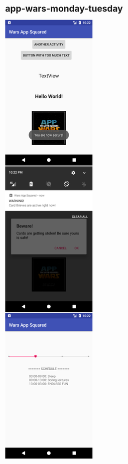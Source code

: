 # app-wars-monday-tuesday

<a href="url"><img src="/screenshots/Screenshot_1.png" alt="Screenshot of the app's MainActivity, showing 2 buttons, 2 text boxes, an image and a notification on the bottom of the screen" title="MainActivity Screenshot" width="280" ></a>
<a href="url"><img src="/screenshots/Screenshot_2.png" alt="Screenshot of a notification on the top of the screen, and an alert dialog in the middle of the screen, both created by our app" title="App Notification Screenshot" width="280" ></a>
<a href="url"><img src="/screenshots/Screenshot_3.png" alt="Screenshot of the app's YesNameActivity, including a slider/selector, and a textbox with the rough schedule of one day" title="YesNameActivity Screenshot" width="280" ></a>
